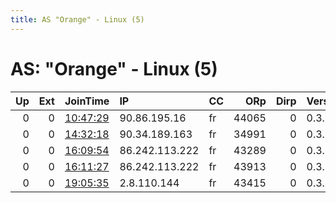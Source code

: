 ```yaml
---
title: AS "Orange" - Linux (5)
---
```


# AS: "Orange" - Linux (5)

|   Up |   Ext | JoinTime                                                                                            | IP             | CC   |   ORp |   Dirp | Version   | Contact   | Nickname      |   eFamMembers |
|-----:|------:|:----------------------------------------------------------------------------------------------------|:---------------|:-----|------:|-------:|:----------|:----------|:--------------|--------------:|
|    0 |     0 | [10:47:29](https://metrics.torproject.org/rs.html#details/1A01554A9694E95A0BDBD1F37E31354FD7A243C7) | 90.86.195.16   | fr   | 44065 |      0 | 0.3.2.12  | None      | UbuntuCore242 |             1 |
|    0 |     0 | [14:32:18](https://metrics.torproject.org/rs.html#details/8A5F6E07B76E5405287A6765BFD89C6EEF621B09) | 90.34.189.163  | fr   | 34991 |      0 | 0.3.2.12  | None      | UbuntuCore242 |             1 |
|    0 |     0 | [16:09:54](https://metrics.torproject.org/rs.html#details/AF010D23DDA09B39FB33FE3EB7BE48721676883E) | 86.242.113.222 | fr   | 43289 |      0 | 0.3.2.12  | None      | UbuntuCore242 |             1 |
|    0 |     0 | [16:11:27](https://metrics.torproject.org/rs.html#details/9EFC0003551C783C9B7E96E7897125F89F647B76) | 86.242.113.222 | fr   | 43913 |      0 | 0.3.2.12  | None      | UbuntuCore242 |             1 |
|    0 |     0 | [19:05:35](https://metrics.torproject.org/rs.html#details/A8AF442A9AB26BDD8562F87D047CC81590D877D8) | 2.8.110.144    | fr   | 43415 |      0 | 0.3.2.12  | None      | UbuntuCore242 |             1 |
